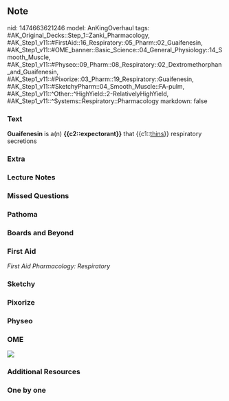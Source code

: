 ## Note
nid: 1474663621246
model: AnKingOverhaul
tags: #AK_Original_Decks::Step_1::Zanki_Pharmacology, #AK_Step1_v11::#FirstAid::16_Respiratory::05_Pharm::02_Guaifenesin, #AK_Step1_v11::#OME_banner::Basic_Science::04_General_Physiology::14_Smooth_Muscle, #AK_Step1_v11::#Physeo::09_Pharm::08_Respiratory::02_Dextromethorphan_and_Guaifenesin, #AK_Step1_v11::#Pixorize::03_Pharm::19_Respiratory::Guaifenesin, #AK_Step1_v11::#SketchyPharm::04_Smooth_Muscle::FA-pulm, #AK_Step1_v11::^Other::^HighYield::2-RelativelyHighYield, #AK_Step1_v11::^Systems::Respiratory::Pharmacology
markdown: false

### Text
<div>
  <b>Guaifenesin</b> is a(n) <b>{{c2::expectorant}}</b> that
  {{c1::<u>thins</u>}} respiratory secretions
</div>

### Extra


### Lecture Notes


### Missed Questions


### Pathoma


### Boards and Beyond


### First Aid
<i>First Aid Pharmacology: Respiratory</i>

### Sketchy


### Pixorize


### Physeo


### OME
<div class="ome-widget">
  <a href=
  "https://onlinemeded.org/spa/general-physiology/smooth-muscle/acquire?ref=anki">
  <img src="_OME_AnkiFlashcards_Lesson_1.png"></a>
</div>

### Additional Resources


### One by one

